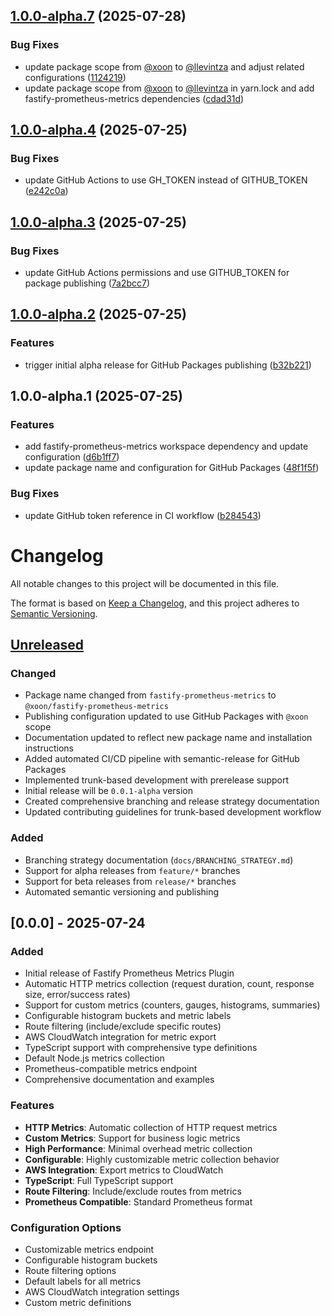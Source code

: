 ## [1.0.0-alpha.7](https://github.com/llevintza/aws-fastify-prometheus/compare/v1.0.0-alpha.6...v1.0.0-alpha.7) (2025-07-28)


### Bug Fixes

* update package scope from [@xoon](https://github.com/xoon) to [@llevintza](https://github.com/llevintza) and adjust related configurations ([1124219](https://github.com/llevintza/aws-fastify-prometheus/commit/112421971860a0dbaf67c3668e92b6495ede38da))
* update package scope from [@xoon](https://github.com/xoon) to [@llevintza](https://github.com/llevintza) in yarn.lock and add fastify-prometheus-metrics dependencies ([cdad31d](https://github.com/llevintza/aws-fastify-prometheus/commit/cdad31d10e8e5204fa6bed718211a8cb642e3015))

## [1.0.0-alpha.4](https://github.com/llevintza/aws-fastify-prometheus/compare/v1.0.0-alpha.3...v1.0.0-alpha.4) (2025-07-25)


### Bug Fixes

* update GitHub Actions to use GH_TOKEN instead of GITHUB_TOKEN ([e242c0a](https://github.com/llevintza/aws-fastify-prometheus/commit/e242c0a0d4184c72efe05a1dfbb4d879750e9932))

## [1.0.0-alpha.3](https://github.com/llevintza/aws-fastify-prometheus/compare/v1.0.0-alpha.2...v1.0.0-alpha.3) (2025-07-25)


### Bug Fixes

* update GitHub Actions permissions and use GITHUB_TOKEN for package publishing ([7a2bcc7](https://github.com/llevintza/aws-fastify-prometheus/commit/7a2bcc7fc00cbd8a5b5604fc539b25454251db49))

## [1.0.0-alpha.2](https://github.com/llevintza/aws-fastify-prometheus/compare/v1.0.0-alpha.1...v1.0.0-alpha.2) (2025-07-25)


### Features

* trigger initial alpha release for GitHub Packages publishing ([b32b221](https://github.com/llevintza/aws-fastify-prometheus/commit/b32b2216233e982df783e174cba71ae6a048b854))

## 1.0.0-alpha.1 (2025-07-25)


### Features

* add fastify-prometheus-metrics workspace dependency and update configuration ([d6b1ff7](https://github.com/llevintza/aws-fastify-prometheus/commit/d6b1ff72701cdddd5bbe09e2bec62f00c8e7b736))
* update package name and configuration for GitHub Packages ([48f1f5f](https://github.com/llevintza/aws-fastify-prometheus/commit/48f1f5f219d332ac504dc08f8c296275d0c249d0))


### Bug Fixes

* update GitHub token reference in CI workflow ([b284543](https://github.com/llevintza/aws-fastify-prometheus/commit/b284543ab2782daff5347b1861e3cc4af2548f8a))

# Changelog

All notable changes to this project will be documented in this file.

The format is based on [Keep a Changelog](https://keepachangelog.com/en/1.0.0/),
and this project adheres to [Semantic Versioning](https://semver.org/spec/v2.0.0.html).

## [Unreleased]

### Changed
- Package name changed from `fastify-prometheus-metrics` to `@xoon/fastify-prometheus-metrics`
- Publishing configuration updated to use GitHub Packages with `@xoon` scope
- Documentation updated to reflect new package name and installation instructions
- Added automated CI/CD pipeline with semantic-release for GitHub Packages
- Implemented trunk-based development with prerelease support
- Initial release will be `0.0.1-alpha` version
- Created comprehensive branching and release strategy documentation
- Updated contributing guidelines for trunk-based development workflow

### Added
- Branching strategy documentation (`docs/BRANCHING_STRATEGY.md`)
- Support for alpha releases from `feature/*` branches
- Support for beta releases from `release/*` branches
- Automated semantic versioning and publishing

## [0.0.0] - 2025-07-24

### Added
- Initial release of Fastify Prometheus Metrics Plugin
- Automatic HTTP metrics collection (request duration, count, response size, error/success rates)
- Support for custom metrics (counters, gauges, histograms, summaries)
- Configurable histogram buckets and metric labels
- Route filtering (include/exclude specific routes)
- AWS CloudWatch integration for metric export
- TypeScript support with comprehensive type definitions
- Default Node.js metrics collection
- Prometheus-compatible metrics endpoint
- Comprehensive documentation and examples

### Features
- **HTTP Metrics**: Automatic collection of HTTP request metrics
- **Custom Metrics**: Support for business logic metrics
- **High Performance**: Minimal overhead metric collection
- **Configurable**: Highly customizable metric collection behavior
- **AWS Integration**: Export metrics to CloudWatch
- **TypeScript**: Full TypeScript support
- **Route Filtering**: Include/exclude routes from metrics
- **Prometheus Compatible**: Standard Prometheus format

### Configuration Options
- Customizable metrics endpoint
- Configurable histogram buckets
- Route filtering options
- Default labels for all metrics
- AWS CloudWatch integration settings
- Custom metric definitions

[Unreleased]: https://github.com/llevintza/aws-fastify-prometheus/compare/v1.0.0...HEAD
[1.0.0]: https://github.com/llevintza/aws-fastify-prometheus/releases/tag/v1.0.0
